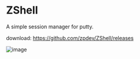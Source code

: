 # ZShell
A simple session manager for putty.

download: https://github.com/zpdev/ZShell/releases

![image](https://github.com/zpdev/ZShell/blob/master/resources/snapshot.png)



